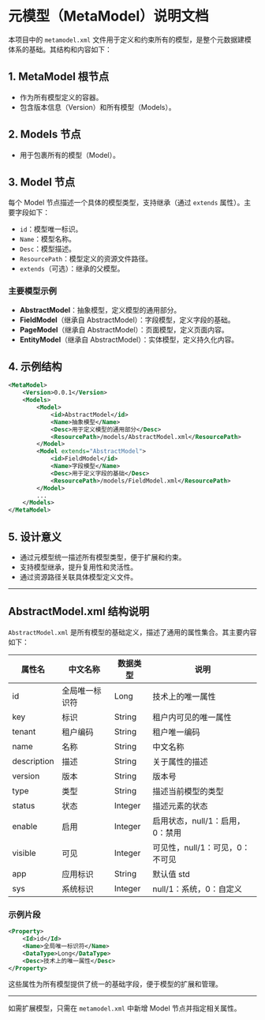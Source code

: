 # 元模型（MetaModel）说明文档

本项目中的 `metamodel.xml` 文件用于定义和约束所有的模型，是整个元数据建模体系的基础。其结构和内容如下：

## 1. MetaModel 根节点
- 作为所有模型定义的容器。
- 包含版本信息（Version）和所有模型（Models）。

## 2. Models 节点
- 用于包裹所有的模型（Model）。

## 3. Model 节点
每个 Model 节点描述一个具体的模型类型，支持继承（通过 `extends` 属性）。主要字段如下：
- `id`：模型唯一标识。
- `Name`：模型名称。
- `Desc`：模型描述。
- `ResourcePath`：模型定义的资源文件路径。
- `extends`（可选）：继承的父模型。

### 主要模型示例
- **AbstractModel**：抽象模型，定义模型的通用部分。
- **FieldModel**（继承自 AbstractModel）：字段模型，定义字段的基础。
- **PageModel**（继承自 AbstractModel）：页面模型，定义页面内容。
- **EntityModel**（继承自 AbstractModel）：实体模型，定义持久化内容。

## 4. 示例结构
```xml
<MetaModel>
    <Version>0.0.1</Version>
    <Models>
        <Model>
            <id>AbstractModel</id>
            <Name>抽象模型</Name>
            <Desc>用于定义模型的通用部分</Desc>
            <ResourcePath>/models/AbstractModel.xml</ResourcePath>
        </Model>
        <Model extends="AbstractModel">
            <id>FieldModel</id>
            <Name>字段模型</Name>
            <Desc>用于定义字段的基础</Desc>
            <ResourcePath>/models/FieldModel.xml</ResourcePath>
        </Model>
        ...
    </Models>
</MetaModel>
```

## 5. 设计意义
- 通过元模型统一描述所有模型类型，便于扩展和约束。
- 支持模型继承，提升复用性和灵活性。
- 通过资源路径关联具体模型定义文件。

---

## AbstractModel.xml 结构说明

`AbstractModel.xml` 是所有模型的基础定义，描述了通用的属性集合。其主要内容如下：

| 属性名   | 中文名称   | 数据类型 | 说明 |
|----------|------------|----------|------|
| id       | 全局唯一标识符 | Long     | 技术上的唯一属性 |
| key      | 标识         | String   | 租户内可见的唯一属性 |
| tenant   | 租户编码     | String   | 租户唯一编码 |
| name     | 名称         | String   | 中文名称 |
| description     | 描述         | String   | 关于属性的描述 |
| version  | 版本         | String   | 版本号 |
| type     | 类型         | String   | 描述当前模型的类型 |
| status   | 状态         | Integer  | 描述元素的状态 |
| enable   | 启用         | Integer  | 启用状态，null/1：启用，0：禁用 |
| visible  | 可见         | Integer  | 可见性，null/1：可见，0：不可见 |
| app      | 应用标识     | String   | 默认值 std |
| sys      | 系统标识     | Integer  | null/1：系统，0：自定义 |

### 示例片段
```xml
<Property>
    <Id>id</Id>
    <Name>全局唯一标识符</Name>
    <DataType>Long</DataType>
    <Desc>技术上的唯一属性</Desc>
</Property>
```

这些属性为所有模型提供了统一的基础字段，便于模型的扩展和管理。

---
如需扩展模型，只需在 `metamodel.xml` 中新增 Model 节点并指定相关属性。
